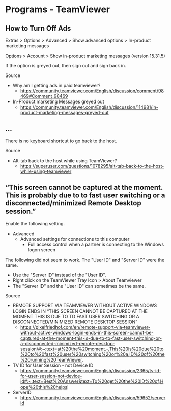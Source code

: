 # Programs - TeamViewer

## How to Turn Off Ads

Extras > Options > Advanced > Show advanced options > In-product marketing messages

Options > Account > Show in-product marketing messages (version 15.31.5)

If the option is greyed out, then sign out and sign back in.

Source

* Why am I getting ads in paid teamviewer?
  * https://community.teamviewer.com/English/discussion/comment/98469#Comment_98469
* In-Product marketing Messages greyed out
  * https://community.teamviewer.com/English/discussion/114981/in-product-marketing-messages-greyed-out

## ...

There is no keyboard shortcut to go back to the host.

Source

- Alt-tab back to the host while using TeamViewer?
  - https://superuser.com/questions/1078295/alt-tab-back-to-the-host-while-using-teamviewer

## “This screen cannot be captured at the moment. This is probably due to to fast user switching or a disconnected/minimized Remote Desktop session.”

Enable the following setting.

- Advanced
  - Advanced settings for connections to this computer
    - Full access control when a partner is connecting to the Windows logon screen

The following did not seem to work. The "User ID" and "Server ID" were the same.

- Use the "Server ID" instead of the "User ID".
- Right click on the TeamViewer Tray Icon > About Teamviewer
- The "Server ID" and the "User ID" can sometimes be the same.

Source

- REMOTE SUPPORT VIA TEAMVIEWER WITHOUT ACTIVE WINDOWS LOGIN ENDS IN “THIS SCREEN CANNOT BE CAPTURED AT THE MOMENT THIS IS DUE TO TO FAST USER SWITCHING OR A DISCONNECTED/MINIMIZED REMOTE DESKTOP SESSION”
  - https://pixelfriedhof.com/en/remote-support-via-teamviewer-without-active-windows-login-ends-in-this-screen-cannot-be-captured-at-the-moment-this-is-due-to-to-fast-user-switching-or-a-disconnected-minimized-remote-desktop-session/#:~:text=at%20the%20moment.-,This%20is%20due%20to%20to%20fast%20user%20switching%20or%20a,ID%20of%20the%20running%20TeamViewer.
- TV ID for User Session - not Device ID
  - https://community.teamviewer.com/English/discussion/2365/tv-id-for-user-session-not-device-id#:~:text=Best%20Answer&text=To%20get%20the%20ID%20of,Hope%20this%20helps!
- ServerID
  - https://community.teamviewer.com/English/discussion/59652/serverid  
